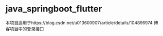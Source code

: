 # java_springboot_flutter
本项目适用于https://blog.csdn.net/u013600907/article/details/104896974 博客项目中的登录接口
